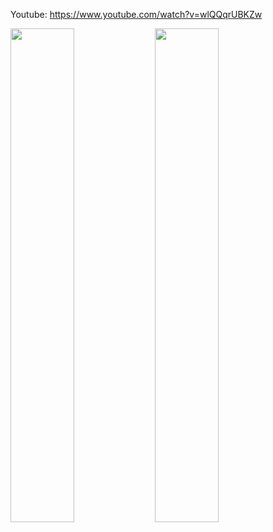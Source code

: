 Youtube: https://www.youtube.com/watch?v=wlQQqrUBKZw
<div style= "display: inline;">
<img style="width: 45%;" src= "https://github.com/ozogulmert7/ASP.NET-Core-Veritaban--TodoList/blob/master/Screenshot_1.png">
<img style="width: 45%;" src= "https://github.com/ozogulmert7/ASP.NET-Core-Veritaban--TodoList/blob/master/Screenshot_2.png">
